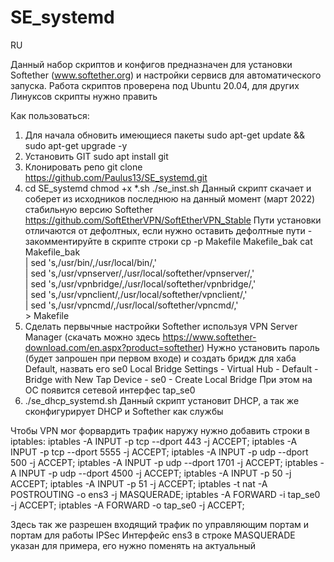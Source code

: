 # SE_systemd

RU

Данный набор скриптов и конфигов предназначен для установки Softether (www.softether.org) и настройки сервисв для автоматического запуска.
Работа скриптов проверена под Ubuntu 20.04, для других Линуксов скрипты нужно править

Как пользоваться:
1. Для начала обновить имеющиеся пакеты
   sudo apt-get update && sudo apt-get upgrade -y
2. Установить GIT
   sudo apt install git
3. Клонировать репо
   git clone https://github.com/Paulus13/SE_systemd.git
4. cd SE_systemd
   chmod +x *.sh
   ./se_inst.sh
   Данный скрипт скачает и соберет из исходников последнюю на данный момент (март 2022) стабильную версию Softether https://github.com/SoftEtherVPN/SoftEtherVPN_Stable
   Пути установки отличаются от дефолтных, если нужно оставить дефолтные пути - закомментируйте в скрипте строки
      cp -p Makefile Makefile_bak
      cat Makefile_bak \
	      | sed 's,/usr/bin/,/usr/local/bin/,' \
	      | sed 's,/usr/vpnserver/,/usr/local/softether/vpnserver/,' \
	      | sed 's,/usr/vpnbridge/,/usr/local/softether/vpnbridge/,' \
	      | sed 's,/usr/vpnclient/,/usr/local/softether/vpnclient/,' \
	      | sed 's,/usr/vpncmd/,/usr/local/softether/vpncmd/,' \
	      > Makefile
5. Сделать первычные настройки Softether используя VPN Server Manager (скачать можно здесь https://www.softether-download.com/en.aspx?product=softether)
   Нужно установить пароль (будет запрошен при первом входе) и создать бридж для хаба Default, назвать его se0
   Local Bridge Settings - Virtual Hub - Default - Bridge with New Tap Device - se0 - Create Local Bridge
   При этом на ОС появится сетевой интерфес tap_se0
6. ./se_dhcp_systemd.sh
   Данный скрипт установит DHCP, а так же сконфигурирует DHCP и Softether как службы
   
Чтобы VPN мог форвардить трафик наружу нужно добавить строки в iptables:
iptables -A INPUT -p tcp --dport 443 -j ACCEPT;
iptables -A INPUT -p tcp --dport 5555 -j ACCEPT;
iptables -A INPUT -p udp --dport 500 -j ACCEPT;
iptables -A INPUT -p udp --dport 1701 -j ACCEPT;
iptables -A INPUT -p udp --dport 4500 -j ACCEPT;
iptables -A INPUT -p 50 -j ACCEPT;
iptables -A INPUT -p 51 -j ACCEPT;
iptables -t nat -A POSTROUTING -o ens3 -j MASQUERADE;
iptables -A FORWARD -i tap_se0 -j ACCEPT;
iptables -A FORWARD -o tap_se0 -j ACCEPT;

Здесь так же разрешен входящий трафик по управляющим портам и портам для работы IPSec
Интерфейс ens3 в строке MASQUERADE указан для примера, его нужно поменять на актуальный
